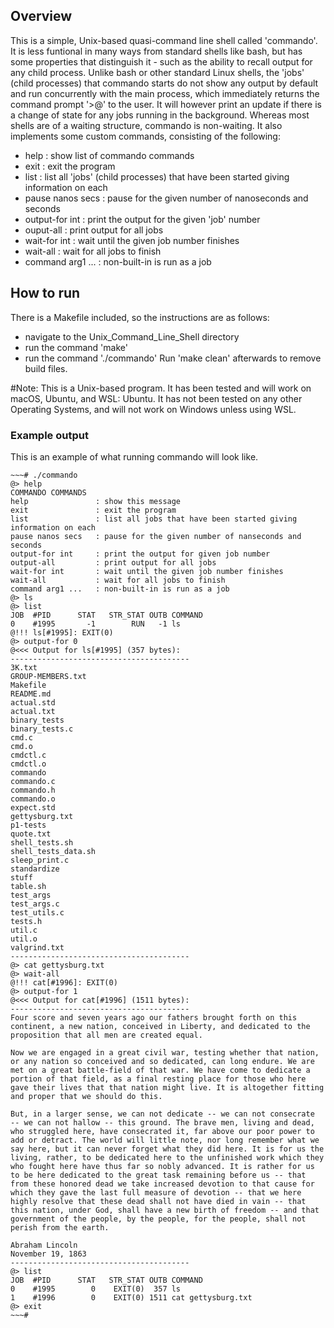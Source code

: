 ## Overview
This is a simple, Unix-based quasi-command line shell called 'commando'. It is less funtional in many ways from standard shells like bash, but has some properties that distinguish it - such as the ability to recall output for any child process. Unlike bash or other standard Linux shells, the 'jobs' (child processes) that commando starts do not show any output by default and run concurrently with the main process, which immediately returns the command prompt '>@' to the user. It will however print an update if there is a change of state for any jobs running in the background. Whereas most shells are of a waiting structure, commando is non-waiting. It also implements some custom commands, consisting of the following:
* help                : show list of commando commands
* exit                : exit the program
* list                : list all 'jobs' (child processes) that have been started giving information on each
* pause nanos secs    : pause for the given number of nanoseconds and seconds
* output-for int      : print the output for the given 'job' number
* ouput-all           : print output for all jobs
* wait-for int        : wait until the given job number finishes
* wait-all            : wait for all jobs to finish
* command arg1 ...    : non-built-in is run as a job

## How to run
There is a Makefile included, so the instructions are as follows:
* navigate to the Unix_Command_Line_Shell directory
* run the command 'make'
* run the command './commando'
Run 'make clean' afterwards to remove build files.

#Note: This is a Unix-based program. It has been tested and will work on macOS, Ubuntu, and WSL: Ubuntu. It has not been tested on any other Operating Systems, and will not work on Windows unless using WSL.

### Example output
This is an example of what running commando will look like.

~~~#
~~~# ./commando
@> help
COMMANDO COMMANDS
help               : show this message
exit               : exit the program
list               : list all jobs that have been started giving information on each
pause nanos secs   : pause for the given number of nanseconds and seconds
output-for int     : print the output for given job number
output-all         : print output for all jobs
wait-for int       : wait until the given job number finishes
wait-all           : wait for all jobs to finish
command arg1 ...   : non-built-in is run as a job
@> ls
@> list
JOB  #PID      STAT   STR_STAT OUTB COMMAND
0    #1995       -1        RUN   -1 ls 
@!!! ls[#1995]: EXIT(0)
@> output-for 0
@<<< Output for ls[#1995] (357 bytes):
----------------------------------------
3K.txt
GROUP-MEMBERS.txt
Makefile
README.md
actual.std
actual.txt
binary_tests
binary_tests.c
cmd.c
cmd.o
cmdctl.c
cmdctl.o
commando
commando.c
commando.h
commando.o
expect.std
gettysburg.txt
p1-tests
quote.txt
shell_tests.sh
shell_tests_data.sh
sleep_print.c
standardize
stuff
table.sh
test_args
test_args.c
test_utils.c
tests.h
util.c
util.o
valgrind.txt
----------------------------------------
@> cat gettysburg.txt
@> wait-all
@!!! cat[#1996]: EXIT(0)
@> output-for 1
@<<< Output for cat[#1996] (1511 bytes):
----------------------------------------
Four score and seven years ago our fathers brought forth on this
continent, a new nation, conceived in Liberty, and dedicated to the
proposition that all men are created equal.

Now we are engaged in a great civil war, testing whether that nation,
or any nation so conceived and so dedicated, can long endure. We are
met on a great battle-field of that war. We have come to dedicate a
portion of that field, as a final resting place for those who here
gave their lives that that nation might live. It is altogether fitting
and proper that we should do this.

But, in a larger sense, we can not dedicate -- we can not consecrate
-- we can not hallow -- this ground. The brave men, living and dead,
who struggled here, have consecrated it, far above our poor power to
add or detract. The world will little note, nor long remember what we
say here, but it can never forget what they did here. It is for us the
living, rather, to be dedicated here to the unfinished work which they
who fought here have thus far so nobly advanced. It is rather for us
to be here dedicated to the great task remaining before us -- that
from these honored dead we take increased devotion to that cause for
which they gave the last full measure of devotion -- that we here
highly resolve that these dead shall not have died in vain -- that
this nation, under God, shall have a new birth of freedom -- and that
government of the people, by the people, for the people, shall not
perish from the earth.

Abraham Lincoln
November 19, 1863
----------------------------------------
@> list
JOB  #PID      STAT   STR_STAT OUTB COMMAND
0    #1995        0    EXIT(0)  357 ls 
1    #1996        0    EXIT(0) 1511 cat gettysburg.txt 
@> exit
~~~#
